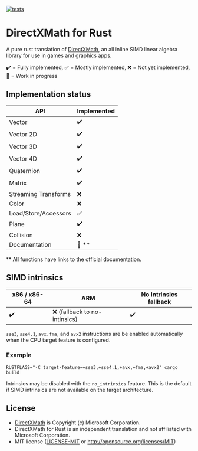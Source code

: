 [![tests](https://github.com/aloucks/directx_math/workflows/tests/badge.svg)](https://github.com/aloucks/directx_math/actions?query=workflow%3Atests)


# DirectXMath for Rust

A pure rust translation of [DirectXMath], an all inline SIMD linear algebra library for use in
games and graphics apps.

:heavy_check_mark: = Fully implemented, :white_check_mark: = Mostly implemented, :x: = Not yet 
implemented, :construction: = Work in progress

## Implementation status

| API | Implemented |
| --- | ------ |
| Vector | :heavy_check_mark: |
| Vector 2D | :heavy_check_mark: |
| Vector 3D | :heavy_check_mark: |
| Vector 4D | :heavy_check_mark: |
| Quaternion | :heavy_check_mark: |
| Matrix | :heavy_check_mark: |
| Streaming Transforms | :x: |
| Color | :x: |
| Load/Store/Accessors | :white_check_mark: |
| Plane | :heavy_check_mark: |
| Collision | :x: |
| Documentation | :construction: ** |

** All functions have links to the official documentation.

## SIMD intrinsics

| x86 / x86-64 | ARM | No intrinsics fallback |
| ------------ | --- | ---------------------- |
| :heavy_check_mark: | :x: (fallback to no-intinsics) | :heavy_check_mark: |

`sse3`, `sse4.1`, `avx`, `fma`, and `avx2` instructions are be enabled automatically when the CPU
target feature is configured.

### Example

    RUSTFLAGS="-C target-feature=+sse3,+sse4.1,+avx,+fma,+avx2" cargo build

Intrinsics may be disabled with the `no_intrinsics` feature. This is the default if SIMD intrinsics
are not available on the target architecture. 

## License

* [DirectXMath] is Copyright (c) Microsoft Corporation.
* DirectXMath for Rust is an independent translation and not affiliated with Microsoft Corporation.
* MIT license ([LICENSE-MIT] or http://opensource.org/licenses/MIT)


[LICENSE-MIT]: LICENSE-MIT
[DirectXMath]: https://github.com/microsoft/DirectXMath

